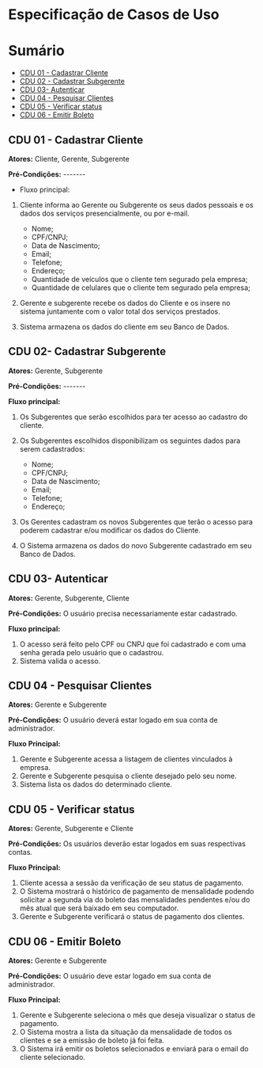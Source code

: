 # Especificação de Casos de Uso

# Sumário

- [CDU 01 - Cadastrar Cliente](#cdu-01---cadastrar-cliente)
- [CDU 02 - Cadastrar Subgerente](#cdu-02---cadastrar-subgerente)
- [CDU 03- Autenticar](#cdu-03---autenticar)
- [CDU 04 - Pesquisar Clientes](#cdu-04---pesquisar-clientes)
- [CDU 05 - Verificar status](#cdu-05---verificar-status)
- [CDU 06 - Emitir Boleto](#cdu-06---emitir-boleto)

## CDU 01 - Cadastrar Cliente

**Atores:** Cliente, Gerente, Subgerente

**Pré-Condições:** -------

- Fluxo principal:
1. Cliente informa ao Gerente ou Subgerente os seus dados pessoais e os dados dos serviços presencialmente, ou por e-mail.

    - Nome;
    - CPF/CNPJ;
    - Data de Nascimento;
    - Email;
    - Telefone;
    - Endereço;
    - Quantidade de veículos que o cliente tem segurado pela empresa;
    - Quantidade de celulares que o cliente tem segurado pela empresa;

2. Gerente e subgerente recebe os dados do Cliente e os insere no sistema juntamente com o valor total dos serviços prestados.
3. Sistema armazena os dados do cliente em seu Banco de Dados.

## CDU 02- Cadastrar Subgerente

**Atores:** Gerente, Subgerente

**Pré-Condições:** -------

**Fluxo principal:**
1. Os Subgerentes que serão escolhidos para ter acesso ao cadastro do cliente.
2. Os Subgerentes escolhidos disponibilizam os seguintes dados para serem cadastrados:
    - Nome;
    - CPF/CNPJ;
    - Data de Nascimento;
    - Email;
    - Telefone;
    - Endereço;

3. Os Gerentes cadastram os novos Subgerentes que terão o acesso para poderem cadastrar e/ou modificar os dados do Cliente.
4. O Sistema armazena os dados do novo Subgerente cadastrado em seu Banco de Dados.

## CDU 03- Autenticar

**Atores:** Gerente, Subgerente, Cliente

**Pré-Condições:** O usuário precisa necessariamente estar cadastrado.

**Fluxo principal:**
1. O acesso será feito pelo CPF ou CNPJ que foi cadastrado e com uma senha gerada pelo usuário que o cadastrou.
2. Sistema valida o acesso.

## CDU 04 - Pesquisar Clientes

**Atores:** Gerente e Subgerente

**Pré-Condições:** O usuário deverá estar logado em sua conta de administrador.

**Fluxo Principal:**

  1. Gerente e Subgerente acessa a listagem de clientes vinculados à empresa.
  2. Gerente e Subgerente pesquisa o cliente desejado pelo seu nome.
  3. Sistema lista os dados do determinado cliente.

## CDU 05 - Verificar status

**Atores:** Gerente, Subgerente e Cliente

**Pré-Condições:** Os usuários deverão estar logados em suas respectivas contas.

**Fluxo Principal:**

  1. Cliente acessa a sessão da verificação de seu status de pagamento.
  2. O Sistema mostrará o histórico de pagamento de mensalidade podendo solicitar a segunda via do boleto das mensalidades pendentes e/ou do mês atual que será baixado em seu computador.
  3. Gerente e Subgerente verificará o status de pagamento dos clientes.

## CDU 06 - Emitir Boleto

**Atores:** Gerente e Subgerente

**Pré-Condições:** O usuário deve estar logado em sua conta de administrador.

**Fluxo Principal:**

  1. Gerente e Subgerente seleciona o mês que deseja visualizar o status de pagamento.
  2. O Sistema mostra a lista da situação da mensalidade de todos os clientes e se a emissão de boleto já foi feita.
  3. O Sistema irá emitir os boletos selecionados e enviará para o email do cliente selecionado.
